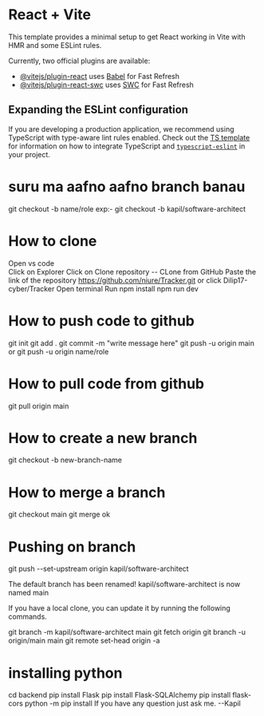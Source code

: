 # React + Vite

This template provides a minimal setup to get React working in Vite with HMR and some ESLint rules.

Currently, two official plugins are available:

- [@vitejs/plugin-react](https://github.com/vitejs/vite-plugin-react/blob/main/packages/plugin-react) uses [Babel](https://babeljs.io/) for Fast Refresh
- [@vitejs/plugin-react-swc](https://github.com/vitejs/vite-plugin-react/blob/main/packages/plugin-react-swc) uses [SWC](https://swc.rs/) for Fast Refresh

## Expanding the ESLint configuration

If you are developing a production application, we recommend using TypeScript with type-aware lint rules enabled. Check out the [TS template](https://github.com/vitejs/vite/tree/main/packages/create-vite/template-react-ts) for information on how to integrate TypeScript and [`typescript-eslint`](https://typescript-eslint.io) in your project.


# suru ma aafno aafno branch banau 
 git checkout -b name/role
exp:- git checkout -b kapil/software-architect

# How to clone 
Open vs code  
Click on Explorer
Click on Clone repository -- CLone from GitHub
Paste the link of the repository https://github.com/niure/Tracker.git or click Dilip17-cyber/Tracker
Open terminal 
Run npm install
npm run dev

# How to push code to github
git init
git add .
git commit -m "write message here"
git push -u origin main or git push -u origin name/role

# How to pull code from github
git pull origin main

# How to create a new branch
git checkout -b new-branch-name

# How to merge a branch
git checkout main
git merge 
ok

# Pushing on branch
 git push --set-upstream origin kapil/software-architect



The default branch has been renamed!
kapil/software-architect is now named main

If you have a local clone, you can update it by running the following commands.

git branch -m kapil/software-architect main
git fetch origin
git branch -u origin/main main
git remote set-head origin -a


# installing python
cd backend
pip install Flask
pip install Flask-SQLAlchemy
pip install flask-cors
python -m pip install
If you have any question just ask me.
 --Kapil
